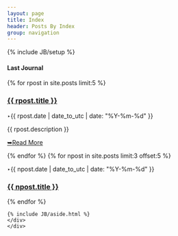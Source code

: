 ```yaml
---
layout: page
title: Index
header: Posts By Index
group: navigation
---
```

{% include JB/setup %}


<div class="content-cnt">
<div class="ui-grid-25 ui-grid-right content-top">  
	<div class="ui-grid-23 violet-post clearfix">
        <div class="violet-post-det clearfix">
    <div class="ui-grid-16 violet-journal">
        <h4 class="v-section-tit">Last Journal</h4>
        {% for rpost in site.posts limit:5 %}
        <article class="v-excerpt clearfix">
            <div class="ui-grid-7 ui-grid-bottom">
                <h3 class="v-excerpt-title"><a href="{{ rpost.url }}" title="{{ rpost.title }}" rel="bookmark">{{ rpost.title }}</a></h3>
                <p class="v-date"><span>&#8227;</span><time pubdate="{{ rpost.date | date_to_utc | date: '%Y-%m-%d' }}">{{ rpost.date | date_to_utc | date: "%Y-%m-%d" }}</time></p>
            </div>
            <div class="ui-grid-9 ui-grid-right v-excerpt-det">
                <p>{{ rpost.description }}</p>
                <p class="v-more"><a href="{{ rpost.url }}" title="Read More" rel="nofollow"><span>&#10149;</span>Read More</a></p>
            </div>
        </article><!-- //v-post-excerpt -->
        {% endfor %}
        {% for npost in site.posts limit:3 offset:5  %}             
        <article class="v-post-list fn-clear">
            <p class="v-date"><span>&#8227;</span><time pubdate="{{ npost.date | date_to_utc | date: '%Y-%m-%d' }}">{{ npost.date | date_to_utc | date: "%Y-%m-%d" }}</time></p>
            <h3 class="v-post-title"><a href="{{ npost.url }}" title="{{ npost.title }}" rel="bookmark">{{ npost.title }}</a></h3>
        </article><!-- //v-post-list -->
        {% endfor %}
    </div><!-- //Journal -->
    
    {% include JB/aside.html %}
    </div>
    </div>
</div>
</div>
